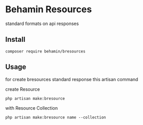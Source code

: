 # Behamin Resources

standard formats on api responses

## Install
```
composer require behamin/bresources
```   

## Usage
 for create bresources standard response this artisan command
 
create Resource
 ```
php artisan make:bresource
```

with Resource Collection
```
php artisan make:bresource name --collection
```

